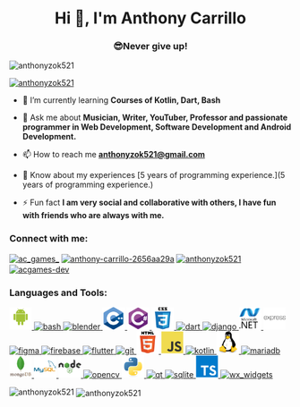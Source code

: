 <h1 align="center">Hi 👋, I'm Anthony Carrillo</h1>
<h3 align="center">😎Never give up!</h3>

<p align="left"> <img src="https://komarev.com/ghpvc/?username=anthonyzok521&label=Profile%20views&color=0e75b6&style=flat" alt="anthonyzok521" /> </p>

<p align="left"> <a href="https://github.com/ryo-ma/github-profile-trophy"><img src="https://github-profile-trophy.vercel.app/?username=anthonyzok521" alt="anthonyzok521" /></a> </p>

- 🌱 I’m currently learning **Courses of Kotlin, Dart, Bash**

- 💬 Ask me about **Musician, Writer, YouTuber, Professor and passionate programmer in Web Development, Software Development and Android Development.**

- 📫 How to reach me **anthonyzok521@gmail.com**

- 📄 Know about my experiences [5 years of programming experience.](5 years of programming experience.)

- ⚡ Fun fact **I am very social and collaborative with others, I have fun with friends who are always with me.**

<h3 align="left">Connect with me:</h3>
<p align="left">
<a href="https://twitter.com/ac_games_" target="blank"><img align="center" src="https://raw.githubusercontent.com/rahuldkjain/github-profile-readme-generator/master/src/images/icons/Social/twitter.svg" alt="ac_games_" height="30" width="40" /></a>
<a href="https://linkedin.com/in/anthony-carrillo-2656aa29a" target="blank"><img align="center" src="https://raw.githubusercontent.com/rahuldkjain/github-profile-readme-generator/master/src/images/icons/Social/linked-in-alt.svg" alt="anthony-carrillo-2656aa29a" height="30" width="40" /></a>
<a href="https://codesandbox.com/anthonyzok521" target="blank"><img align="center" src="https://raw.githubusercontent.com/rahuldkjain/github-profile-readme-generator/master/src/images/icons/Social/codesandbox.svg" alt="anthonyzok521" height="30" width="40" /></a>
<a href="https://www.youtube.com/c/acgames-dev" target="blank"><img align="center" src="https://raw.githubusercontent.com/rahuldkjain/github-profile-readme-generator/master/src/images/icons/Social/youtube.svg" alt="acgames-dev" height="30" width="40" /></a>
</p>

<h3 align="left">Languages and Tools:</h3>
<p align="left"> <a href="https://developer.android.com" target="_blank" rel="noreferrer"> <img src="https://raw.githubusercontent.com/devicons/devicon/master/icons/android/android-original-wordmark.svg" alt="android" width="40" height="40"/> </a> <a href="https://www.gnu.org/software/bash/" target="_blank" rel="noreferrer"> <img src="https://www.vectorlogo.zone/logos/gnu_bash/gnu_bash-icon.svg" alt="bash" width="40" height="40"/> </a> <a href="https://www.blender.org/" target="_blank" rel="noreferrer"> <img src="https://download.blender.org/branding/community/blender_community_badge_white.svg" alt="blender" width="40" height="40"/> </a> <a href="https://www.w3schools.com/cpp/" target="_blank" rel="noreferrer"> <img src="https://raw.githubusercontent.com/devicons/devicon/master/icons/cplusplus/cplusplus-original.svg" alt="cplusplus" width="40" height="40"/> </a> <a href="https://www.w3schools.com/cs/" target="_blank" rel="noreferrer"> <img src="https://raw.githubusercontent.com/devicons/devicon/master/icons/csharp/csharp-original.svg" alt="csharp" width="40" height="40"/> </a> <a href="https://www.w3schools.com/css/" target="_blank" rel="noreferrer"> <img src="https://raw.githubusercontent.com/devicons/devicon/master/icons/css3/css3-original-wordmark.svg" alt="css3" width="40" height="40"/> </a> <a href="https://dart.dev" target="_blank" rel="noreferrer"> <img src="https://www.vectorlogo.zone/logos/dartlang/dartlang-icon.svg" alt="dart" width="40" height="40"/> </a> <a href="https://www.djangoproject.com/" target="_blank" rel="noreferrer"> <img src="https://cdn.worldvectorlogo.com/logos/django.svg" alt="django" width="40" height="40"/> </a> <a href="https://dotnet.microsoft.com/" target="_blank" rel="noreferrer"> <img src="https://raw.githubusercontent.com/devicons/devicon/master/icons/dot-net/dot-net-original-wordmark.svg" alt="dotnet" width="40" height="40"/> </a> <a href="https://expressjs.com" target="_blank" rel="noreferrer"> <img src="https://raw.githubusercontent.com/devicons/devicon/master/icons/express/express-original-wordmark.svg" alt="express" width="40" height="40"/> </a> <a href="https://www.figma.com/" target="_blank" rel="noreferrer"> <img src="https://www.vectorlogo.zone/logos/figma/figma-icon.svg" alt="figma" width="40" height="40"/> </a> <a href="https://firebase.google.com/" target="_blank" rel="noreferrer"> <img src="https://www.vectorlogo.zone/logos/firebase/firebase-icon.svg" alt="firebase" width="40" height="40"/> </a> <a href="https://flutter.dev" target="_blank" rel="noreferrer"> <img src="https://www.vectorlogo.zone/logos/flutterio/flutterio-icon.svg" alt="flutter" width="40" height="40"/> </a> <a href="https://git-scm.com/" target="_blank" rel="noreferrer"> <img src="https://www.vectorlogo.zone/logos/git-scm/git-scm-icon.svg" alt="git" width="40" height="40"/> </a> <a href="https://www.w3.org/html/" target="_blank" rel="noreferrer"> <img src="https://raw.githubusercontent.com/devicons/devicon/master/icons/html5/html5-original-wordmark.svg" alt="html5" width="40" height="40"/> </a> <a href="https://developer.mozilla.org/en-US/docs/Web/JavaScript" target="_blank" rel="noreferrer"> <img src="https://raw.githubusercontent.com/devicons/devicon/master/icons/javascript/javascript-original.svg" alt="javascript" width="40" height="40"/> </a> <a href="https://kotlinlang.org" target="_blank" rel="noreferrer"> <img src="https://www.vectorlogo.zone/logos/kotlinlang/kotlinlang-icon.svg" alt="kotlin" width="40" height="40"/> </a> <a href="https://www.linux.org/" target="_blank" rel="noreferrer"> <img src="https://raw.githubusercontent.com/devicons/devicon/master/icons/linux/linux-original.svg" alt="linux" width="40" height="40"/> </a> <a href="https://mariadb.org/" target="_blank" rel="noreferrer"> <img src="https://www.vectorlogo.zone/logos/mariadb/mariadb-icon.svg" alt="mariadb" width="40" height="40"/> </a> <a href="https://www.mongodb.com/" target="_blank" rel="noreferrer"> <img src="https://raw.githubusercontent.com/devicons/devicon/master/icons/mongodb/mongodb-original-wordmark.svg" alt="mongodb" width="40" height="40"/> </a> <a href="https://www.mysql.com/" target="_blank" rel="noreferrer"> <img src="https://raw.githubusercontent.com/devicons/devicon/master/icons/mysql/mysql-original-wordmark.svg" alt="mysql" width="40" height="40"/> </a> <a href="https://nodejs.org" target="_blank" rel="noreferrer"> <img src="https://raw.githubusercontent.com/devicons/devicon/master/icons/nodejs/nodejs-original-wordmark.svg" alt="nodejs" width="40" height="40"/> </a> <a href="https://opencv.org/" target="_blank" rel="noreferrer"> <img src="https://www.vectorlogo.zone/logos/opencv/opencv-icon.svg" alt="opencv" width="40" height="40"/> </a> <a href="https://www.python.org" target="_blank" rel="noreferrer"> <img src="https://raw.githubusercontent.com/devicons/devicon/master/icons/python/python-original.svg" alt="python" width="40" height="40"/> </a> <a href="https://www.qt.io/" target="_blank" rel="noreferrer"> <img src="https://upload.wikimedia.org/wikipedia/commons/0/0b/Qt_logo_2016.svg" alt="qt" width="40" height="40"/> </a> <a href="https://www.sqlite.org/" target="_blank" rel="noreferrer"> <img src="https://www.vectorlogo.zone/logos/sqlite/sqlite-icon.svg" alt="sqlite" width="40" height="40"/> </a> <a href="https://www.typescriptlang.org/" target="_blank" rel="noreferrer"> <img src="https://raw.githubusercontent.com/devicons/devicon/master/icons/typescript/typescript-original.svg" alt="typescript" width="40" height="40"/> </a> <a href="https://www.wxwidgets.org/" target="_blank" rel="noreferrer"> <img src="https://upload.wikimedia.org/wikipedia/commons/b/bb/WxWidgets.svg" alt="wx_widgets" width="40" height="40"/> </a> </p>

<p><img align="left" src="https://github-readme-stats.vercel.app/api/top-langs?username=anthonyzok521&show_icons=true&locale=en&layout=compact" alt="anthonyzok521" /></p>

<p>&nbsp;<img align="center" src="https://github-readme-stats.vercel.app/api?username=anthonyzok521&show_icons=true&locale=en" alt="anthonyzok521" /></p>


<!--English version--
<sup>English-Inglés</sup> 
<h1 align="center">Hello World!!!</h1>
-My name is Anthony Carrillo and I represent my small company AC GAMES. I am a developer of video games and programs, with the goal of creating for mobile phones.
<h1 align="center">What does AC GAMES do?</h1>
<p>-She is a creator of video games and programs for computers and that will soon be for mobile phones. AC GAMES creates good training games and programs for everyday use, some are still in development.</p>
<br>

<h1 align="center">When was the company founded?</h1>
<p>-It was created and founded by the main member Anthony Carrillo on March 23, 2020 with the goal of distributing video games and programs to the world.</p>
<br>

<h1 align="center">Are the games and programs cross-platform?</h1>
<p>-Until now they are available for Windows 7 / 8.1 / 10/11 systems but later there will be for other operating systems both linux and android etc.</p>
<br>

<h1 align="center">How can I download the programs and games?</h1>
<p>-Visiting the <a href="https://acgames-developer.itch.io/">itch.io</a> page although publications will also be made through my official <a href="https://acgames.webcindario.com/">AC GAMES.</a> page.</p>

<!--Version en Español--

<hr>
<sup>Spanish-Español</sup>
<h1 align="center">Hola Mundo!!!</h1>
-Me llamo Anthony Carrillo y represento a mi pequeña empresa AC GAMES. Soy desarrollador de videojuegos y programas, con la meta de crear para teléfonos móviles.

<h1 align="center">¿Qué hace la empresa AC GAMES?</h1>
		<p>-Es creadora de videojuegos y programas para computadoras y que pronto será para móviles.
		AC GAMES crea juegos de buen entrenimiento y programas para el uso cotidiano, algunos siguen en desarrollo.</p>
		<br>
		<h1 align="center">¿Cuándo se fundó la empresa?</h1>
		<p>-Fue creada y fundada por el miembro principal <span><i>Anthony Carrillo</i></span> el 23 de Marzo del año 2020 con la meta de distruibuir
		videojuegos y programas al mundo.</p>
		<br>
		<h1 align="center">¿Los juegos y programas son multiplataforma?</h1>
		<p>-Hasta ahora son disponibles para los sistema de <span><i>Windows 7/8.1/10/11</i></span> pero que después habrá para los otros sistemas operativos tanto linux como android etc.</p>
		<br>
		<h1 align="center">¿Cómo puedo descargar los programas y juegos?</h1>
		<p>-Visitando la página de <a href="https://acgames.developer.itch.io/">itch.io</a> aunque también se harán publicaciones por mi página oficial de <a href="https://acgames.webcindario.com/">AC GAMES.</a></p>

Anthonyzok521/Anthonyzok521 is a ✨ special ✨ repository because its `README.md` (this file) appears on your GitHub profile.
You can click the Preview link to take a look at your changes.
--->
